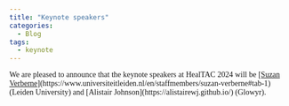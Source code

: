 ```yaml
---
title: "Keynote speakers"
categories:
  - Blog
tags:
  - keynote
---
```

<html>
<!-- <link href='https://fonts.googleapis.com/css?family=Akaya Telivigala' rel='stylesheet'> -->
<head> 
<style>
    h1, h2, h3, h4, h5, h6 {
        font-family: 'Akaya Telivigala';
}
body {
    font-family: 'Akaya Telivigala';
} 
</style>
</head>
<body>
We are pleased to announce that the keynote speakers at HealTAC 2024 will be <a href="https://www.universiteitleiden.nl/en/staffmembers/suzan-verberne#tab-1">[Suzan Verberne]</a>(https://www.universiteitleiden.nl/en/staffmembers/suzan-verberne#tab-1) (Leiden University) and [Alistair Johnson](https://alistairewj.github.io/) (Glowyr). 

</body>
</html>
